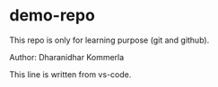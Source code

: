 # demo-repo
This repo is only for learning purpose (git and github). 

Author: Dharanidhar Kommerla

This line is written from vs-code.

